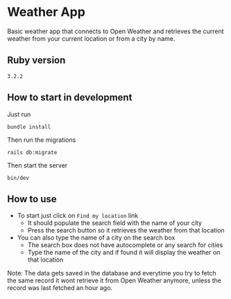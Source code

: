 # Weather App

Basic weather app that connects to Open Weather and retrieves the current weather from your current location or from a city by name.

## Ruby version
`3.2.2`

## How to start in development
Just run 
```
bundle install
```
Then run the migrations 
```
rails db:migrate
```
Then start the server
```
bin/dev
```

## How to use
- To start just click on `Find my location` link
  - It should populate the search field with the name of your city
  - Press the search button so it retrieves the weather from that location
- You can also type the name of a city on the search box
  - The search box does not have autocomplete or any search for cities
  - Type the name of the city and if found it will display the weather on that location


Note: The data gets saved in the database and everytime you try to fetch the same record it wont retrieve it from Open Weather anymore, unless the record was last fetched an hour ago.



